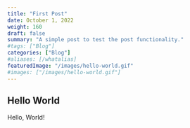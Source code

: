 ```yaml
---
title: "First Post"
date: October 1, 2022
weight: 160
draft: false
summary: "A simple post to test the post functionality."
#tags: ["Blog"]
categories: ["Blog"]
#aliases: [/whatalias]
featuredImage: "/images/hello-world.gif"
#images: ["/images/hello-world.gif"]
---
```


## Hello World

Hello, World!
